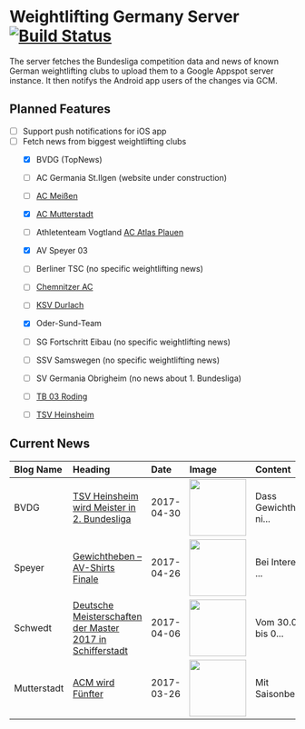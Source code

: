 # Weightlifting Germany Server [![Build Status](https://travis-ci.org/WGierke/weightlifting_germany_server.svg?branch=master)](https://travis-ci.org/WGierke/weightlifting_germany_server)

The server fetches the Bundesliga competition data and news of known German weightlifting clubs to upload them to a Google Appspot server instance.
It then notifys the Android app users of the changes via GCM.

## Planned Features
- [ ] Support push notifications for iOS app  
- [ ] Fetch news from biggest weightlifting clubs
    - [X] BVDG (TopNews)
    - [ ] AC Germania St.Ilgen (website under construction)
    - [ ] [AC Meißen](http://www.ac-meissen.de/index.php?start=1)
    - [X] [AC Mutterstadt](http://www.ac-mutterstadt.de/index.php?start=1)
    - [ ] Athletenteam Vogtland [AC Atlas Plauen](https://acatlas.wordpress.com/)
    - [X] AV Speyer 03
    - [ ] Berliner TSC (no specific weightlifting news)
    - [ ] [Chemnitzer AC](http://chemnitzer-athletenclub.de/aktuelles/news/page/1/)
    - [ ] [KSV Durlach](http://ksvdurlach.de/news?page_n54=1)
    - [X] Oder-Sund-Team
    - [ ] SG Fortschritt Eibau (no specific weightlifting news)
    - [ ] SSV Samswegen (no specific weightlifting news)
    - [ ] SV Germania Obrigheim (no news about 1. Bundesliga)
    - [ ] [TB 03 Roding](http://www.tb03-gewichtheben.de/page/1/)
    - [ ] [TSV Heinsheim](http://gewichtheben.tsv-heinsheim.de/index.php?start=1)


## Current News

| Blog Name   | Heading                                                                                                                       | Date       | Image                                                                                                                 | Content                 |
|:------------|:------------------------------------------------------------------------------------------------------------------------------|:-----------|:----------------------------------------------------------------------------------------------------------------------|:------------------------|
| BVDG        | [TSV Heinsheim wird Meister in 2. Bundesliga](http://www.german-weightlifting.de/tsv-heinsheim-wird-meister-in-2-bundesliga/) | 2017-04-30 | <img src='http://www.german-weightlifting.de/wp-content/uploads/2017/04/20170430_125230.png' width='100px'/>          | Dass Gewichtheben ni... |
| Speyer      | [Gewichtheben – AV-Shirts Finale](http://www.av03-speyer.de/2017/04/gewichtheben-av-shirts-finale/)                           | 2017-04-26 | <img src='http://www.av03-speyer.de/wp-content/uploads/2017/04/AVShirts_Finale-1024x725.jpg' width='100px'/>          | Bei Interesse bitte ... |
| Schwedt     | [Deutsche Meisterschaften der Master 2017 in Schifferstadt](http://gewichtheben.blauweiss65-schwedt.de/?p=7411)               | 2017-04-06 | <img src='http://gewichtheben.blauweiss65-schwedt.de/wp-content/uploads/2017/04/IMG_4572-300x225.jpg' width='100px'/> | Vom 30.03.2017 bis 0... |
| Mutterstadt | [ACM wird Fünfter](http://www.ac-mutterstadt.de/index.php?start=0&heading=74ffb8300664768856e77da8f59518ab1490482800.0)       | 2017-03-26 | <img src='http://www.ac-mutterstadt.de//images/Prot_sams_neu.jpg' width='100px'/>                                     | Mit Saisonbestleistu... |
